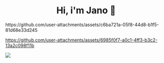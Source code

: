 <div align="center">
  <h1 align="center"> Hi, i'm Jano 👋</h1>
</div>
https://github.com/user-attachments/assets/c6ba721a-05f8-44d8-b1f5-81d68e33d245


https://github.com/user-attachments/assets/6985f0f7-a0c1-4ff3-b3c2-13a2c098f11b


<img src="https://github.com/user-attachments/assets/4d6ceb2f-f6a2-4a7f-a693-c590d6cab2e5">




<!--
**Jano-Guerra11/Jano-Guerra11** is a ✨ _special_ ✨ repository because its `README.md` (this file) appears on your GitHub profile.

Here are some ideas to get you started:

- 🔭 I’m currently working on ...
- 🌱 I’m currently learning ...
- 👯 I’m looking to collaborate on ...
- 🤔 I’m looking for help with ...
- 💬 Ask me about ...
- 📫 How to reach me: ...
- 😄 Pronouns: ...
- ⚡ Fun fact: ...
-->
